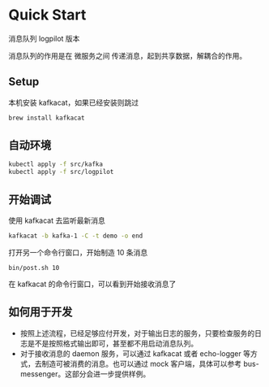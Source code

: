 # Quick Start

消息队列 logpilot 版本

消息队列的作用是在 微服务之间 传递消息，起到共享数据，解耦合的作用。

## Setup

本机安装 kafkacat，如果已经安装则跳过

```sh
brew install kafkacat
```

## 自动环境

```sh
kubectl apply -f src/kafka
kubectl apply -f src/logpilot
```

## 开始调试

使用 kafkacat 去监听最新消息

```sh
kafkacat -b kafka-1 -C -t demo -o end
```

打开另一个命令行窗口，开始制造 10 条消息

```
bin/post.sh 10
```

在 kafkacat 的命令行窗口，可以看到开始接收消息了

## 如何用于开发

- 按照上述流程，已经足够应付开发，对于输出日志的服务，只要检查服务的日志是不是按照格式输出即可，甚至都不用启动消息队列。
- 对于接收消息的 daemon 服务，可以通过 kafkacat 或者 echo-logger 等方式，去制造可被消费的消息。也可以通过 mock 客户端，具体可以参考 bus-messenger。这部分会进一步提供样例。
